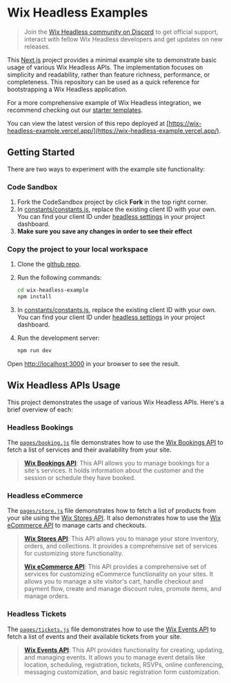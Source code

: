 # Wix Headless Examples

> Join the [Wix Headless community on Discord](https://discord.com/invite/n6TBrSnYTp) to get official support, interact with fellow Wix Headless developers and get updates on new releases.

This [Next.js](https://nextjs.org/) project provides a minimal example site to demonstrate basic usage of various Wix
Headless APIs. The implementation focuses on simplicity and readability, rather than feature richness, performance, or
completeness. This repository can be used as a quick reference for bootstrapping a Wix Headless application.

For a more comprehensive example of Wix Headless integration, we recommend checking out
our [starter templates](https://www.wix.com/developers/headless/templates).

You can view the latest version of this repo deployed
at [https://wix-headless-example.vercel.app/](https://wix-headless-example.vercel.app/).

## Getting Started

There are two ways to experiment with the example site functionality:

### Code Sandbox

1. Fork the CodeSandbox project by click **Fork** in the top right corner.
2. In [constants/constants.js](./constants/constants.js), replace the existing client ID with your own. You can find
   your client
   ID
   under [headless settings](https://www.wix.com/my-account/site-selector/?buttonText=Select%20Site&title=Select%20a%20Site&autoSelectOnSingleSite=true&actionUrl=https:%2F%2Fwww.wix.com%2Fdashboard%2F%7B%7BmetaSiteId%7D%7D%2Foauth-apps-settings)
   in your project dashboard.
3. **Make sure you save any changes in order to see their effect**

### Copy the project to your local workspace

1. Clone the [github repo](https://github.com/wix/wix-headless-example/tree/main).
2. Run the following commands:

    ```bash
    cd wix-headless-example
    npm install
    ```

3. In [constants/constants.js](./constants/constants.js), replace the existing client ID with your own. You can find
   your client
   ID
   under [headless settings](https://www.wix.com/my-account/site-selector/?buttonText=Select%20Site&title=Select%20a%20Site&autoSelectOnSingleSite=true&actionUrl=https:%2F%2Fwww.wix.com%2Fdashboard%2F%7B%7BmetaSiteId%7D%7D%2Foauth-apps-settings)
   in your project dashboard.
4. Run the development server:

    ```bash
    npm run dev
    ```

Open [http://localhost:3000](http://localhost:3000) in your browser to see the result.

## Wix Headless APIs Usage

This project demonstrates the usage of various Wix Headless APIs. Here's a brief overview of each:

### Headless Bookings

The [`pages/booking.js`](./pages/booking.js) file demonstrates how to use
the [Wix Bookings API](https://dev.wix.com/docs/sdk/backend-modules/bookings/bookings/introduction) to fetch a list of
services and their availability from your site.

> **[Wix Bookings API](https://dev.wix.com/docs/sdk/backend-modules/bookings/bookings/introduction)**: This API allows
> you to manage bookings for a site's services. It holds information about the customer and the session or schedule they
> have booked.

### Headless eCommerce

The [`pages/store.js`](./pages/store.js) file demonstrates how to fetch a list of products from your site using
the [Wix Stores API](https://dev.wix.com/docs/sdk/backend-modules/stores). It also demonstrates how to use
the [Wix eCommerce API](https://dev.wix.com/docs/sdk/backend-modules/ecom/introduction) to manage carts and checkouts.

> **[Wix Stores API](https://dev.wix.com/docs/sdk/backend-modules/stores)**: This API allows you to manage your store
> inventory, orders, and collections.
> It provides a comprehensive set of services for customizing store functionality.
>
> **[Wix eCommerce API](https://dev.wix.com/docs/sdk/backend-modules/ecom/introduction)**: This API provides a
> comprehensive set of services for customizing eCommerce functionality on your sites.
> It allows you to manage a site visitor's cart, handle checkout and payment flow, create and manage discount rules,
> promote items, and manage orders.

### Headless Tickets

The [`pages/tickets.js`](./pages/tickets.js) file demonstrates how to use
the [Wix Events API](https://dev.wix.com/docs/sdk/backend-modules/events/introduction) to fetch a list of events and
their available tickets from your site.

> **[Wix Events API](https://dev.wix.com/docs/sdk/backend-modules/events/introduction)**: This API provides
> functionality for creating, updating, and managing events.
> It allows you to manage event details like location, scheduling, registration, tickets, RSVPs, online conferencing,
> messaging customization, and basic registration form customization.
